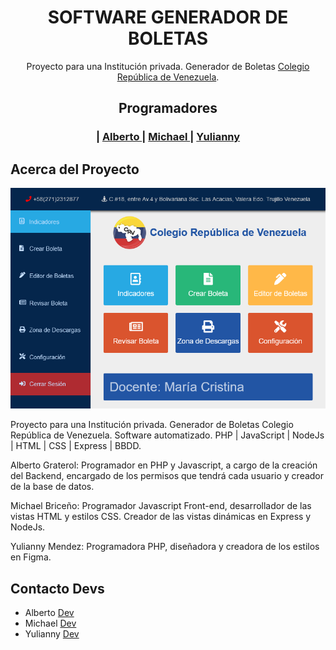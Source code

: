 <h1 align="center">SOFTWARE GENERADOR DE BOLETAS</h1>

<div align="center">
   Proyecto para una Institución privada. Generador de Boletas <a href="https://colegiorepublica.com/">Colegio República de Venezuela</a>.
</div>

<div align="center">
   <h2>Programadores</h2> 
  <h3>
  <span> | </span>
    <a href="#" target='_blank' >
      Alberto
    </a>
    <span> | </span>
    <a href="https://github.com/BricMichael" target='_blank'>
      Michael
    </a>
    <span> | </span>
    <a href="#" target='_blank'>
      Yulianny
    </a>
  </h3>
</div>

## Acerca del Proyecto

![screenshot](https://raw.githubusercontent.com/BricMichael/Images-Projects/master/ProyectoGeneradorBoletas.png)


 Proyecto para una Institución privada. Generador de Boletas Colegio República de Venezuela. 
 Software automatizado. 
 PHP | JavaScript | NodeJs | HTML | CSS | Express | BBDD.

Alberto Graterol: Programador en PHP y Javascript, a cargo de la creación del Backend, encargado de los permisos que tendrá cada usuario y creador de la base de datos.  

Michael Briceño: Programador Javascript Front-end, desarrollador de las vistas HTML y estilos CSS. Creador de las vistas dinámicas en Express y NodeJs.

Yulianny Mendez: Programadora PHP, diseñadora y creadora de los estilos en Figma.


## Contacto Devs

- Alberto [Dev](#)
- Michael [Dev](https://codepen.io/MichaelBricDev)
- Yulianny [Dev](#)